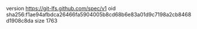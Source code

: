 version https://git-lfs.github.com/spec/v1
oid sha256:f1ae94afbdca26466fa5904005b8cd68b6e83a01d9c7198a2cb8468d1908c8da
size 1763
